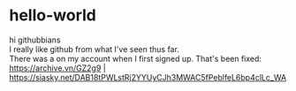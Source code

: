 # hello-world
hi githubbians<br>
I really like github from what I've seen thus far.  
There was a on my account when I first signed up.  That's been fixed: https://archive.vn/GZ2g9 | https://siasky.net/DAB18tPWLstRj2YYUyCJh3MWAC5fPeblfeL6bp4clLc_WA
